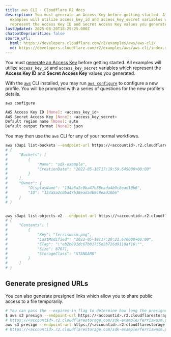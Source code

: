 ```yaml
---
title: aws CLI · Cloudflare R2 docs
description: You must generate an Access Key before getting started. All
  examples will utilize access_key_id and access_key_secret variables which
  represent the Access Key ID and Secret Access Key values you generated.
lastUpdated: 2025-08-20T18:25:25.000Z
chatbotDeprioritize: false
source_url:
  html: https://developers.cloudflare.com/r2/examples/aws/aws-cli/
  md: https://developers.cloudflare.com/r2/examples/aws/aws-cli/index.md
---
```


You must [generate an Access Key](https://developers.cloudflare.com/r2/api/tokens/) before getting started. All examples will utilize `access_key_id` and `access_key_secret` variables which represent the **Access Key ID** and **Secret Access Key** values you generated.



With the [`aws`](https://docs.aws.amazon.com/cli/latest/userguide/getting-started-install.html) CLI installed, you may run [`aws configure`](https://docs.aws.amazon.com/cli/latest/userguide/cli-configure-quickstart.html#cli-configure-quickstart-config) to configure a new profile. You will be prompted with a series of questions for the new profile's details.

```shell
aws configure
```

```sh
AWS Access Key ID [None]: <access_key_id>
AWS Secret Access Key [None]: <access_key_secret>
Default region name [None]: auto
Default output format [None]: json
```

You may then use the `aws` CLI for any of your normal workflows.

```sh
aws s3api list-buckets --endpoint-url https://<accountid>.r2.cloudflarestorage.com
# {
#     "Buckets": [
#         {
#             "Name": "sdk-example",
#             "CreationDate": "2022-05-18T17:19:59.645000+00:00"
#         }
#     ],
#     "Owner": {
#         "DisplayName": "134a5a2c0ba47b38eada4b9c8ead10b6",
#         "ID": "134a5a2c0ba47b38eada4b9c8ead10b6"
#     }
# }


aws s3api list-objects-v2 --endpoint-url https://<accountid>.r2.cloudflarestorage.com --bucket sdk-example
# {
#     "Contents": [
#         {
#             "Key": "ferriswasm.png",
#             "LastModified": "2022-05-18T17:20:21.670000+00:00",
#             "ETag": "\"eb2b891dc67b81755d2b726d9110af16\"",
#             "Size": 87671,
#             "StorageClass": "STANDARD"
#         }
#     ]
# }
```

## Generate presigned URLs

You can also generate presigned links which allow you to share public access to a file temporarily.

```sh
# You can pass the --expires-in flag to determine how long the presigned link is valid.
$ aws s3 presign --endpoint-url https://<accountid>.r2.cloudflarestorage.com  s3://sdk-example/ferriswasm.png --expires-in 3600
# https://<accountid>.r2.cloudflarestorage.com/sdk-example/ferriswasm.png?X-Amz-Algorithm=AWS4-HMAC-SHA256&X-Amz-Credential=<credential>&X-Amz-Date=<timestamp>&X-Amz-Expires=3600&X-Amz-SignedHeaders=host&X-Amz-Signature=<signature>
aws s3 presign --endpoint-url https://<accountid>.r2.cloudflarestorage.com  s3://sdk-example/ferriswasm.png --expires-in 3600
# https://<accountid>.r2.cloudflarestorage.com/sdk-example/ferriswasm.png?X-Amz-Algorithm=AWS4-HMAC-SHA256&X-Amz-Credential=<credential>&X-Amz-Date=<timestamp>&X-Amz-Expires=3600&X-Amz-SignedHeaders=host&X-Amz-Signature=<signature>
```
